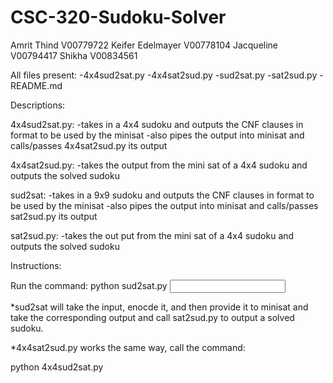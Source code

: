 # CSC-320-Sudoku-Solver

Amrit Thind V00779722
Keifer Edelmayer V00778104
Jacqueline V00794417
Shikha V00834561

All files present:
-4x4sud2sat.py
-4x4sat2sud.py
-sud2sat.py
-sat2sud.py
-README.md

Descriptions:

4x4sud2sat.py:
-takes in a 4x4 sudoku and outputs the CNF clauses in format to be used by the minisat
-also pipes the output into minisat and calls/passes 4x4sat2sud.py its output

4x4sat2sud.py:
-takes the output from the mini sat of a 4x4 sudoku and outputs the solved sudoku

sud2sat:
-takes in a 9x9 sudoku and outputs the CNF clauses in format to be used by the minisat
-also pipes the output into minisat and calls/passes sat2sud.py its output

sat2sud.py:
-takes the out put from the mini sat of a 4x4 sudoku and outputs the solved sudoku


Instructions:

Run the command: python sud2sat.py <Input file> <Path to minisat>

*sud2sat will take the input, enocde it, and then provide it to minisat and take the corresponding output and call sat2sud.py to output a solved sudoku.

*4x4sat2sud.py works the same way, call the command:

python 4x4sud2sat.py <Inpput file> <Path to minisat>


